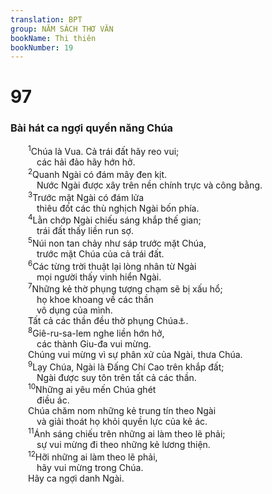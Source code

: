 ```yaml
---
translation: BPT
group: NĂM SÁCH THƠ VĂN
bookName: Thi thiên 
bookNumber: 19
---
```


<div class="title"><h1>97</h1><h3>Bài hát ca ngợi quyền năng Chúa</h3></div>
<span class="verse thi_97_1">  <sup>1</sup>Chúa là Vua. Cả trái đất hãy reo vui;<br/>   các hải đảo hãy hớn hở.<br/></span>
<span class="verse thi_97_2">  <sup>2</sup>Quanh Ngài có đám mây đen kịt.<br/>   Nước Ngài được xây trên nền chính trực và công bằng.<br/></span>
<span class="verse thi_97_3">  <sup>3</sup>Trước mặt Ngài có đám lửa<br/>   thiêu đốt các thù nghịch Ngài bốn phía.<br/></span>
<span class="verse thi_97_4">  <sup>4</sup>Lằn chớp Ngài chiếu sáng khắp thế gian;<br/>   trái đất thấy liền run sợ.<br/></span>
<span class="verse thi_97_5">  <sup>5</sup>Núi non tan chảy như sáp trước mặt Chúa,<br/>   trước mặt Chúa của cả trái đất.<br/></span>
<span class="verse thi_97_6">  <sup>6</sup>Các từng trời thuật lại lòng nhân từ Ngài<br/>   mọi người thấy vinh hiển Ngài.<br/></span>
<span class="verse thi_97_7">  <sup>7</sup>Những kẻ thờ phụng tượng chạm sẽ bị xấu hổ;<br/>   họ khoe khoang về các thần<br/>   vô dụng của mình.<br/>  Tất cả các thần đều thờ phụng Chúa<a data-toggle="tooltip" data-placement="bottom" title="Hay “Tất cả các thần, hãy thờ phụng CHÚA.”">⚓</a>.<br/></span>
<span class="verse thi_97_8">  <sup>8</sup>Giê-ru-sa-lem nghe liền hớn hở,<br/>   các thành Giu-đa vui mừng.<br/>  Chúng vui mừng vì sự phân xử của Ngài, thưa Chúa.<br/></span>
<span class="verse thi_97_9">  <sup>9</sup>Lạy Chúa, Ngài là Đấng Chí Cao trên khắp đất;<br/>   Ngài được suy tôn trên tất cả các thần.<br/></span>
<span class="verse thi_97_10">  <sup>10</sup>Những ai yêu mến Chúa ghét<br/>   điều ác.<br/>  Chúa chăm nom những kẻ trung tín theo Ngài<br/>   và giải thoát họ khỏi quyền lực của kẻ ác.<br/></span>
<span class="verse thi_97_11">  <sup>11</sup>Ánh sáng chiếu trên những ai làm theo lẽ phải;<br/>   sự vui mừng đi theo những kẻ lương thiện.<br/></span>
<span class="verse thi_97_12">  <sup>12</sup>Hỡi những ai làm theo lẽ phải,<br/>   hãy vui mừng trong Chúa.<br/>  Hãy ca ngợi danh Ngài.<br/></span>
